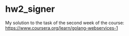 # hw2_signer
My solution to the task of the second week of the course: https://www.coursera.org/learn/golang-webservices-1
